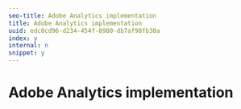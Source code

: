 ```yaml
---
seo-title: Adobe Analytics implementation
title: Adobe Analytics implementation
uuid: edc0cd96-d234-454f-8980-db7af98fb30a
index: y
internal: n
snippet: y
---
```


# Adobe Analytics implementation

